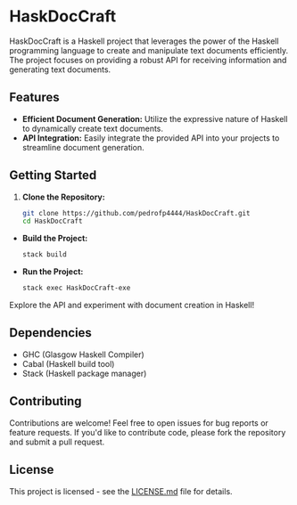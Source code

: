 
# HaskDocCraft

HaskDocCraft is a Haskell project that leverages the power of the Haskell programming language to create and manipulate text documents efficiently. The project focuses on providing a robust API for receiving information and generating text documents.

## Features

* **Efficient Document Generation:** Utilize the expressive nature of Haskell to dynamically create text documents.
* **API Integration:** Easily integrate the provided API into your projects to streamline document generation.

## Getting Started

1. **Clone the Repository:**
   ```bash
   git clone https://github.com/pedrofp4444/HaskDocCraft.git
   cd HaskDocCraft
   ```

* **Build the Project:**
   ```bash
   stack build
   ```

* **Run the Project:**
   ```bash
   stack exec HaskDocCraft-exe
   ```

Explore the API and experiment with document creation in Haskell!

## Dependencies

* GHC (Glasgow Haskell Compiler)
* Cabal (Haskell build tool)
* Stack (Haskell package manager)

## Contributing

Contributions are welcome! Feel free to open issues for bug reports or feature requests. If you'd like to contribute code, please fork the repository and submit a pull request.

## License

This project is licensed - see the [LICENSE.md](https://github.com/pedrofp4444/HaskDocCraft/blob/main/LICENSE) file for details.
